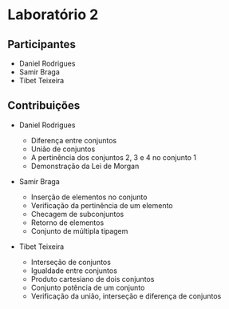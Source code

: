 # Laboratório 2

## Participantes

- Daniel Rodrigues
- Samir Braga
- Tibet Teixeira

## Contribuições

- Daniel Rodrigues
  - Diferença entre conjuntos
  - União de conjuntos
  - A pertinência dos conjuntos 2, 3 e 4 no conjunto 1
  - Demonstração da Lei de Morgan
  
- Samir Braga
  - Inserção de elementos no conjunto
  - Verificação da pertinência de um elemento
  - Checagem de subconjuntos
  - Retorno de elementos
  - Conjunto de múltipla tipagem
  
- Tibet Teixeira
  - Interseção de conjuntos
  - Igualdade entre conjuntos
  - Produto cartesiano de dois conjuntos
  - Conjunto potência de um conjunto
  - Verificação da união, interseção e diferença de conjuntos

